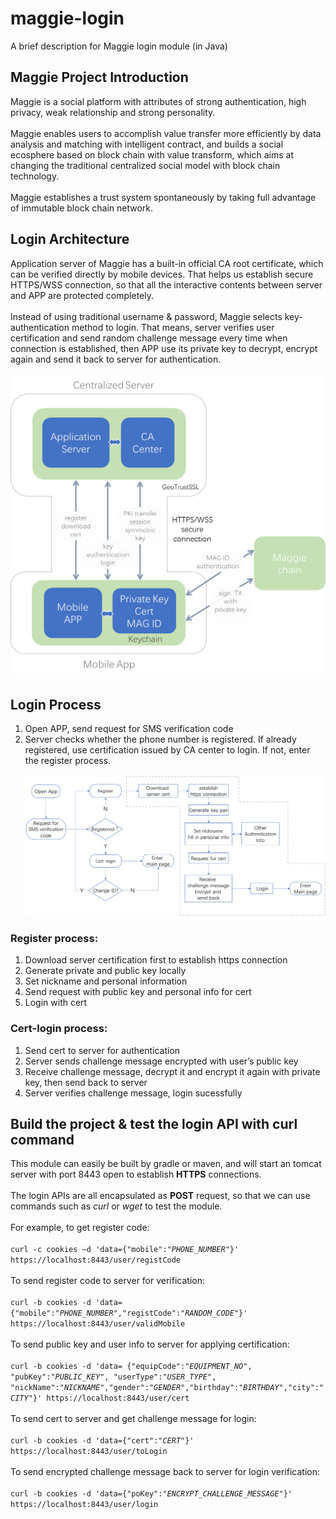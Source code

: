 # maggie-login
A brief description for Maggie login module (in Java)

## Maggie Project Introduction
Maggie is a social platform with attributes of strong authentication, high privacy, weak relationship and strong personality. 
<br/><br/>
Maggie enables users to accomplish value transfer more efficiently by data analysis and matching with intelligent contract, and builds a social ecosphere based on block chain with value transform, which aims at changing the traditional centralized social model with block chain technology.
<br/><br/>
Maggie establishes a trust system spontaneously by taking full advantage of immutable block chain network.

## Login Architecture
Application server of Maggie has a built-in official CA root certificate, which can be verified directly by mobile devices. That helps us establish secure HTTPS/WSS connection, so that all the interactive contents between server and APP are protected completely. 
<br/><br/>
Instead of using traditional username & password, Maggie selects key-authentication method to login. That means, server verifies user certification and send random challenge message every time when connection is established, then APP use its private key to decrypt, encrypt again and send it back to server for authentication.
<br/><br/>
![Login_Arch](https://github.com/WuShengRan/maggie-login/blob/master/architecture%20.png)

## Login Process
1.	Open APP, send request for SMS verification code
2.	Server checks whether the phone number is registered. If already registered, use certification issued by CA center to login. If not, enter the register process.
<br/><br/>
![Login_Proc](https://github.com/WuShengRan/maggie-login/blob/master/process.png)
### Register process:
1.	Download server certification first to establish https connection
2.	Generate private and public key locally
3.	Set nickname and personal information
4.	Send request with public key and personal info for cert
5.	Login with cert
### Cert-login process:
1.	Send cert to server for authentication
2.	Server sends challenge message encrypted with user’s public key
3.	Receive challenge message, decrypt it and encrypt it again with private key, then send back to server
4.	Server verifies challenge message, login sucessfully

## Build the project & test the login API with curl command
This module can easily be built by gradle or maven, and will start an tomcat server with port 8443 open to establish **HTTPS** connections.
<br/><br/>
The login APIs are all encapsulated as **POST** request, so that we can use commands such as *curl* or *wget* to test the module.
<br/><br/>
For example, to get register code:
<br/><br/>
`curl -c cookies –d 'data={"mobile":"`*`PHONE_NUMBER`*`"}' https://localhost:8443/user/registCode`
<br/><br/>
To send register code to server for verification:
<br/><br/>
`curl -b cookies -d 'data={"mobile":"`*`PHONE_NUMBER`*`","registCode":"`*`RANDOM_CODE`*`"}' https://localhost:8443/user/validMobile`
<br/><br/>
To send public key and user info to server for applying certification:
<br/><br/>
`curl -b cookies -d 'data= {"equipCode":"`*`EQUIPMENT_NO`*`", "pubKey":"`*`PUBLIC_KEY`*`", "userType":"`*`USER_TYPE`*`", "nickName":"`*`NICKNAME`*`","gender":"`*`GENDER`*`","birthday":"`*`BIRTHDAY`*`","city":"`*`CITY`*`"}' https://localhost:8443/user/cert`
<br/><br/>
To send cert to server and get challenge message for login:
<br/><br/>
`curl -b cookies -d 'data={"cert":"`*`CERT`*`"}' https://localhost:8443/user/toLogin`
<br/><br/>
To send encrypted challenge message back to server for login verification:
<br/><br/>
`curl -b cookies -d 'data={"poKey":"`*`ENCRYPT_CHALLENGE_MESSAGE`*`"}' https://localhost:8443/user/login`
